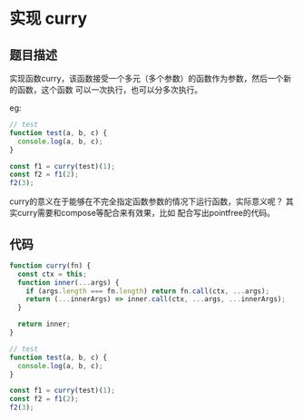 # 实现 curry

## 题目描述
实现函数curry，该函数接受一个多元（多个参数）的函数作为参数，然后一个新的函数，这个函数
可以一次执行，也可以分多次执行。

eg:
```js
// test
function test(a, b, c) {
  console.log(a, b, c);
}

const f1 = curry(test)(1);
const f2 = f1(2);
f2(3);

```

curry的意义在于能够在不完全指定函数参数的情况下运行函数，实际意义呢？ 其实curry需要和compose等配合来有效果，比如
配合写出pointfree的代码。

## 代码

```js
function curry(fn) {
  const ctx = this;
  function inner(...args) {
    if (args.length === fn.length) return fn.call(ctx, ...args);
    return (...innerArgs) => inner.call(ctx, ...args, ...innerArgs);
  }

  return inner;
}

// test
function test(a, b, c) {
  console.log(a, b, c);
}

const f1 = curry(test)(1);
const f2 = f1(2);
f2(3);
```
